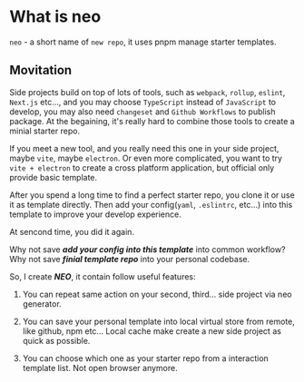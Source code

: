 # What is neo

`neo` - a short name of `new repo`, it uses pnpm manage starter templates.

## Movitation

Side projects build on top of lots of tools, such as `webpack`, `rollup`, `eslint`, `Next.js` etc..., and you may choose `TypeScript` instead of `JavaScript` to develop, you may also need `changeset` and `Github Workflows` to publish package. At the begaining, it's really hard to combine those tools to create a minial starter repo.

If you meet a new tool, and you really need this one in your side project, maybe `vite`, maybe `electron`. Or even more complicated, you want to try `vite + electron` to create a cross platform application, but official only provide basic template.

After you spend a long time to find a perfect starter repo, you clone it or use it as template directly. Then add your config(`yaml`, `.eslintrc`, etc...) into this template to improve your develop experience.

At sencond time, you did it again.

Why not save ***add your config into this template*** into common workflow? Why not save ***finial template repo*** into your personal codebase.

So, I create ***NEO***, it contain follow useful features:

1. You can repeat same action on your second, third... side project via neo generator.

2. You can save your personal template into local virtual store from remote, like github, npm etc... Local cache make create a new side project as quick as possible.

3. You can choose which one as your starter repo from a interaction template list. Not open browser anymore.
